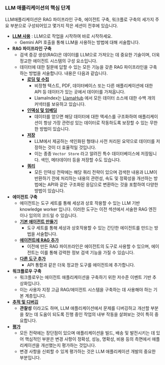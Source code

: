 ### LLM 애플리케이션의 핵심 단계

LLM애플리케이션은 RAG 파이프라인 구축, 에이전트 구축, 워크플로 구축의 세가지 주요 부분으로 구성되어있고 몇가지 작은 세션이 전후에 있습니다.

- [**LLM 사용**](https://docs.llamaindex.ai/en/stable/understanding/using_llms/using_llms/) : LLM으로 작업을 시작하여 바로 시작하세요.
    - Gemini API 호출을 통해 LLM을 사용하는 방법에 대해 서술합니다.
- **RAG 파이프라인 구축**
    - 검색 증강 생성(RAG)은 데이터를 LLM으로 가져오는 데 중요한 기술이며, 더욱 정교한 에이전트 시스템의 구성 요소입니다.
    - 데이터에 대한 질문에 답할 수 있는 모든 기능을 갖춘 RAG 파이프라인을 구축하는 방법을 서술합니다. 내용은 다음과 같습니다.
        - [**로딩 및 수집**](https://docs.llamaindex.ai/en/stable/understanding/loading/loading/)
            - 비정형 텍스트, PDF, 데이터베이스 또는 다른 애플리케이션에 대한 API 등 데이터가 있는 곳에서 데이터를 가져옵니다.
            - LlamaIndex는 [LlamaHub](https://llamahub.ai/) 에서 모든 데이터 소스에 대한 수백 개의 커넥터를 보유하고 있습니다.
        - [**인덱싱 및 임베딩**](https://docs.llamaindex.ai/en/stable/understanding/indexing/indexing/)
            - 데이터를 얻으면 해당 데이터에 대한 액세스를 구조화하여 애플리케이션이 항상 가장 관련성 있는 데이터로 작동하도록 보장할 수 있는 무한한 방법이 있습니다.
        - [**저장**](https://docs.llamaindex.ai/en/stable/understanding/storing/storing/)
            - LLM에서 제공하는 색인화된 형태나 사전 처리된 요약으로 데이터를 저장하는 것이 더 효율적일 것입니다.
            - 이는 종종 `Vector Store` 라고 알려진 특수 데이터베이스에 저장됩니다. 
            색인, 메타데이터 등을 저장할 수도 있습니다.
        - [**쿼리**](https://docs.llamaindex.ai/en/stable/understanding/querying/querying/)
            - 모든 인덱싱 전략에는 해당 쿼리 전략이 있으며 검색한 내용과 LLM이 반환하기 전에 처리하는 내용의 관련성, 속도 및 정확성을 개선하는 방법에는 API와 같은 구조화된 응답으로 변환하는 것을 포함하여 다양한 방법이 있습니다.
- **에이전트 구축**
    - 에이전트는 도구 세트를 통해 세상과 상호 작용할 수 있는 LLM 기반 knowledge worker 입니다. 이러한 도구는 이전 섹션에서 서술한 RAG 엔진이나 임의의 코드일 수 있습니다.
    - [**기본 에이전트 만들기**](https://docs.llamaindex.ai/en/stable/understanding/agent/basic_agent.md)
        - 도구 세트를 통해 세상과 상호작용할 수 있는 간단한 에이전트를 만드는 방법을 서술합니다.
    - [**에이전트에 RAG 추가**](https://docs.llamaindex.ai/en/stable/understanding/agent/rag_agent/)
        - 이전에 만든 RAG 파이프라인은 에이전트의 도구로 사용할 수 있으며, 에이전트는 이를 통해 강력한 정보 검색 기능을 가질 수 있습니다.
    - [**다른 도구 추가**](https://docs.llamaindex.ai/en/stable/understanding/agent/tools/)
        - API 통합과 같은 더욱 정교한 도구를 에이전트에 추가합니다.
- **워크플로우 구축**
    - 워크플로우는 에이전트 애플리케이션을 구축하기 위한 저수준 이벤트 기반 추상화입니다.
    - 이는 사용자 지정 고급 RAG/에이전트 시스템을 구축하는 데 사용해야 하는 기본 계층입니다.
- [**추적 및 디버깅**](https://docs.llamaindex.ai/en/stable/understanding/tracing_and_debugging/tracing_and_debugging/)
    - **관찰성** 이라고도 하며, LLM 애플리케이션에서 문제를 디버깅하고 개선할 부분을 찾는 데 도움이 되도록 진행 중인 작업의 내부 작동을 살펴보는 것이 특히 중요합니다.
- [**평가**](https://docs.llamaindex.ai/en/stable/understanding/evaluating/evaluating/)
    - 모든 전략에는 장단점이 있으며 애플리케이션을 빌드, 배송 및 발전시키는 데 있어 핵심적인 부분은 변경 사항이 정확성, 성능, 명확성, 비용 등의 측면에서 애플리케이션을 개선했는지 평가하는 것입니다.
    - 변경 사항을 신뢰할 수 있게 평가하는 것은 LLM 애플리케이션 개발의 중요한 부분입니다.